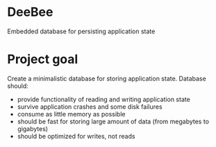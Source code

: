 # DeeBee

Embedded database for persisting application state

# Project goal

Create a minimalistic database for storing application state. Database should:

* provide functionality of reading and writing application state
* survive application crashes and some disk failures
* consume as little memory as possible
* should be fast for storing large amount of data (from megabytes to gigabytes)
* should be optimized for writes, not reads
